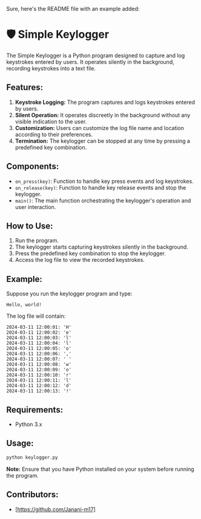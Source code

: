 Sure, here's the README file with an example added:


# 🛡️ **Simple Keylogger**

The Simple Keylogger is a Python program designed to capture and log keystrokes entered by users. It operates silently in the background, recording keystrokes into a text file.

## **Features:**
1. **Keystroke Logging:** The program captures and logs keystrokes entered by users.
2. **Silent Operation:** It operates discreetly in the background without any visible indication to the user.
3. **Customization:** Users can customize the log file name and location according to their preferences.
4. **Termination:** The keylogger can be stopped at any time by pressing a predefined key combination.

## **Components:**
- `on_press(key)`: Function to handle key press events and log keystrokes.
- `on_release(key)`: Function to handle key release events and stop the keylogger.
- `main()`: The main function orchestrating the keylogger's operation and user interaction.

## **How to Use:**
1. Run the program.
2. The keylogger starts capturing keystrokes silently in the background.
3. Press the predefined key combination to stop the keylogger.
4. Access the log file to view the recorded keystrokes.

## **Example:**
Suppose you run the keylogger program and type:

```
Hello, world!
```

The log file will contain:

```
2024-03-11 12:00:01: 'H'
2024-03-11 12:00:02: 'e'
2024-03-11 12:00:03: 'l'
2024-03-11 12:00:04: 'l'
2024-03-11 12:00:05: 'o'
2024-03-11 12:00:06: ','
2024-03-11 12:00:07: ' '
2024-03-11 12:00:08: 'w'
2024-03-11 12:00:09: 'o'
2024-03-11 12:00:10: 'r'
2024-03-11 12:00:11: 'l'
2024-03-11 12:00:12: 'd'
2024-03-11 12:00:13: '!'
```

## **Requirements:**
- Python 3.x

## **Usage:**
```bash
python keylogger.py
```

**Note:** Ensure that you have Python installed on your system before running the program.

## **Contributors:**
- [https://github.com/Janani-m17]
